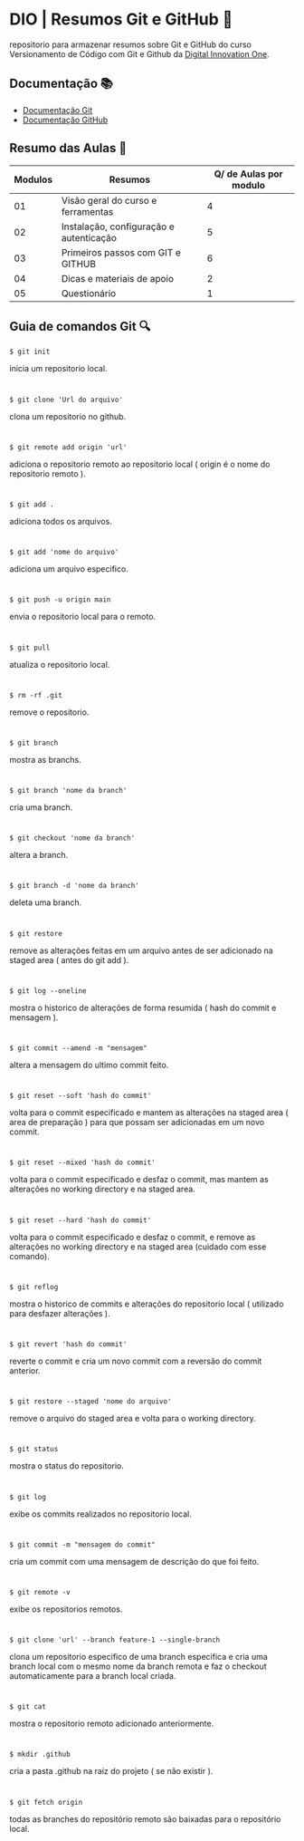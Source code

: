 # DIO | Resumos Git e GitHub :triangular_flag_on_post:

repositorio para armazenar resumos sobre Git e GitHub do curso Versionamento de Código com Git e Github da [Digital Innovation One](https://www.dio.me/).

## Documentação :books:

- [Documentação Git](https://git-scm.com/doc)
- [Documentação GitHub](https://docs.github.com/)

## Resumo das Aulas :memo:

| Modulos  | Resumos | Q/ de Aulas por modulo |
| ------------- | ------------- | ------------- |
| 01 |  Visão geral do curso e ferramentas | 4 |
| 02 |  Instalação, configuração e autenticação | 5 |
| 03 |  Primeiros passos com GIT e GITHUB | 6 |
| 04 |  Dicas e materiais de apoio | 2 |
| 05 |  Questionário | 1 |


## Guia de comandos Git :mag:

```
$ git init
```
inicia um repositorio local.
#
```
$ git clone 'Url do arquivo'
```
clona um repositorio no github.
#
```
$ git remote add origin 'url'
```
adiciona o repositorio remoto ao repositorio local ( origin é o nome do repositorio remoto ).
#
```
$ git add .
```
adiciona todos os arquivos.
#
```
$ git add 'nome do arquivo'
```
adiciona um arquivo especifico.
#
```
$ git push -u origin main
```
envia o repositorio local para o remoto.
#
```
$ git pull
```
atualiza o repositorio local.
#
```
$ rm -rf .git
```
remove o repositorio.
#
```
$ git branch
```
mostra as branchs.
#
```
$ git branch 'nome da branch'
```
cria uma branch.
#
```
$ git checkout 'nome da branch'
```
altera a branch.
#
```
$ git branch -d 'nome da branch'
```
deleta uma branch.
#
```
$ git restore
```
remove as alterações feitas em um arquivo antes de ser adicionado na staged area ( antes do git add ).
#
```
$ git log --oneline
```
mostra o historico de alterações de forma resumida ( hash do commit e mensagem ).
#
```
$ git commit --amend -m "mensagem"
```
altera a mensagem do ultimo commit feito.
#
```
$ git reset --soft 'hash do commit'
```
volta para o commit especificado e mantem as alterações na staged area ( area de preparação ) para que possam ser adicionadas em um novo commit.
#
```
$ git reset --mixed 'hash do commit'
```
volta para o commit especificado e desfaz o commit, mas mantem as alterações no working directory e na staged area.
#
```
$ git reset --hard 'hash do commit'
```
volta para o commit especificado e desfaz o commit, e remove as alterações no working directory e na staged area (cuidado com esse comando).
#
```
$ git reflog
```
mostra o historico de commits e alterações do repositorio local ( utilizado para desfazer alterações ).
#
```
$ git revert 'hash do commit'
```
reverte o commit e cria um novo commit com a reversão do commit anterior.
#
```
$ git restore --staged 'nome do arquivo'
```
remove o arquivo do staged area e volta para o working directory.
#
```
$ git status
```
mostra o status do repositorio.
#
```
$ git log
```
exibe os commits realizados no repositorio local.
#
```
$ git commit -m "mensagem do commit"
```
cria um commit com uma mensagem de descrição do que foi feito.
#
```
$ git remote -v
```
exibe os repositorios remotos.
#
```
$ git clone 'url' --branch feature-1 --single-branch
```
clona um repositorio especifico de uma branch especifica e cria uma branch local com o mesmo nome da branch remota e faz o checkout automaticamente para a branch local criada.
#
```
$ git cat
```
mostra o repositorio remoto adicionado anteriormente.
#
```
$ mkdir .github
```
cria a pasta .github na raiz do projeto ( se não existir ).
#
```
$ git fetch origin
```
todas as branches do repositório remoto são baixadas para o repositório local.
#

